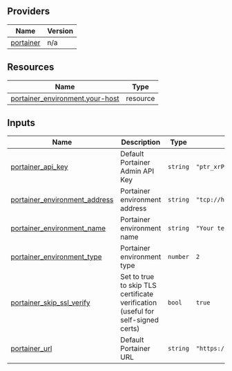 <!-- BEGIN_TF_DOCS -->


## Providers

| Name | Version |
|------|---------|
| <a name="provider_portainer"></a> [portainer](#provider\_portainer) | n/a |

## Resources

| Name | Type |
|------|------|
| [portainer_environment.your-host](https://registry.terraform.io/providers/portainer/portainer/latest/docs/resources/environment) | resource |

## Inputs

| Name | Description | Type | Default | Required |
|------|-------------|------|---------|:--------:|
| <a name="input_portainer_api_key"></a> [portainer\_api\_key](#input\_portainer\_api\_key) | Default Portainer Admin API Key | `string` | `"ptr_xrP7XWqfZEOoaCJRu5c8qKaWuDtVc2Zb07Q5g22YpS8="` | no |
| <a name="input_portainer_environment_address"></a> [portainer\_environment\_address](#input\_portainer\_environment\_address) | Portainer environment address | `string` | `"tcp://host:9001"` | no |
| <a name="input_portainer_environment_name"></a> [portainer\_environment\_name](#input\_portainer\_environment\_name) | Portainer environment name | `string` | `"Your test environment name"` | no |
| <a name="input_portainer_environment_type"></a> [portainer\_environment\_type](#input\_portainer\_environment\_type) | Portainer environment type | `number` | `2` | no |
| <a name="input_portainer_skip_ssl_verify"></a> [portainer\_skip\_ssl\_verify](#input\_portainer\_skip\_ssl\_verify) | Set to true to skip TLS certificate verification (useful for self-signed certs) | `bool` | `true` | no |
| <a name="input_portainer_url"></a> [portainer\_url](#input\_portainer\_url) | Default Portainer URL | `string` | `"https://localhost:9443"` | no |
<!-- END_TF_DOCS -->